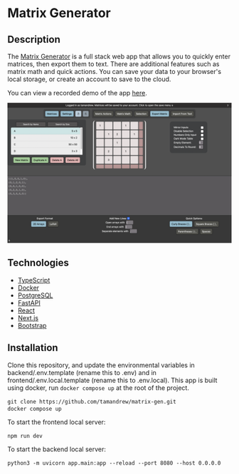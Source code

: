 # Matrix Generator

## Description
The [Matrix Generator](https://matrixgen.web.app) is a full stack web app that allows you to quickly enter matrices, then export them to text. There are additional features such as matrix math and quick actions. You can save your data to your browser's local storage, or create an account to save to the cloud. 

You can view a recorded demo of the app [here](https://andrewtam.org/MatrixGenerator).

![Matrix Generator](demo.png)

## Technologies
- [TypeScript](https://www.typescriptlang.org/download)
- [Docker](https://www.docker.com/products/docker-desktop)
- [PostgreSQL](https://www.postgresql.org/download/)
- [FastAPI](https://fastapi.tiangolo.com/tutorial/first-steps/)
- [React](https://reactjs.org/docs/getting-started.html)
- [Next.js](https://nextjs.org/docs/getting-started)
- [Bootstrap](https://getbootstrap.com/)

## Installation
Clone this repository, and update the environmental variables in backend/.env.template (rename this to .env) and in frontend/.env.local.template (rename this to .env.local). This app is built using docker, run ```docker compose up``` at the root of the project.

```
git clone https://github.com/tamandrew/matrix-gen.git
docker compose up
```

To start the frontend local server:
```
npm run dev
```

To start the backend local server:
```
python3 -m uvicorn app.main:app --reload --port 8080 --host 0.0.0.0
``` 
